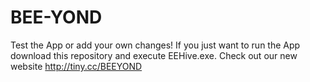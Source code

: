 # BEE-YOND

Test the App or add your own changes!
If you just want to run the App download this repository and execute EEHive.exe.
Check out our new website http://tiny.cc/BEEYOND 
